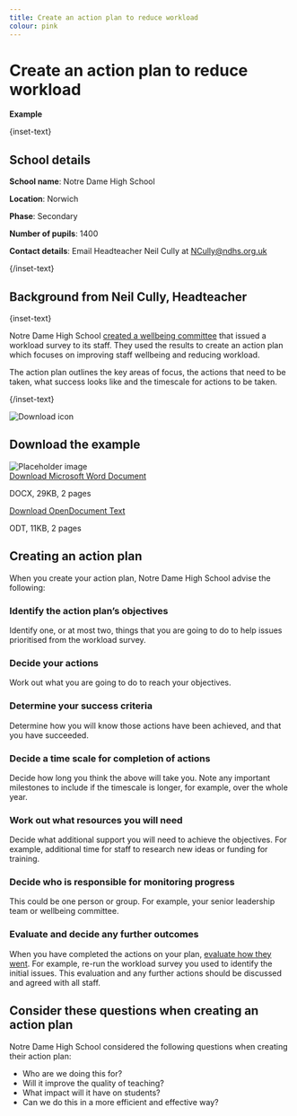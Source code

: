 ```yaml
---
title: Create an action plan to reduce workload
colour: pink
---
```


# Create an action plan to reduce workload

<strong class="govuk-tag">Example</strong>

{inset-text}

## School details

**School name**: Notre Dame High School

**Location**: Norwich

**Phase**: Secondary

**Number of pupils**: 1400

**Contact details**: Email Headteacher Neil Cully at <NCully@ndhs.org.uk>

{/inset-text}

## Background from Neil Cully, Headteacher

{inset-text}

Notre Dame High School [created a wellbeing committee](/staff-wellbeing/establish-a-wellbeing-committee)
that issued a workload survey to its staff. They used the results to create an
action plan which focuses on improving staff wellbeing and reducing workload.

The action plan outlines the key areas of focus, the actions that need to be
taken, what success looks like and the timescale for actions to be taken.

{/inset-text}

<div class="dfe-width-container govuk-grid-row">
  <div class="govuk-grid-column-full">
    <div class="info-box">
      <div class="info-box__corner">
        <img src="/assets/images/download-icon.svg" alt="Download icon">
      </div>
      <h2 class="govuk-heading-m">
        Download the example
      </h2>
      <div class="govuk-grid-row info-box__download-content">
        <div class="govuk-grid-column-one-half">
          <img src="/assets/images/preview-placeholder.jpg" alt="Placeholder image" class="dfe-file-preview-image">
        </div>
        <div class="govuk-grid-column-one-half">
          <div class="info-box__content">
             <a class="govuk-link--no-visited-state govuk-body" href="<%= @base_url %>/assets/files/Workload and wellbeing action plan.docx">
              Download Microsoft Word Document
            </a>
            <p>
              DOCX, 29KB, 2 pages
            </p>
            <a class="govuk-link--no-visited-state govuk-body" href="<%= @base_url %>/assets/files/Workload and wellbeing action plan.docx">
              Download OpenDocument Text
            </a>
            <p>
              ODT, 11KB, 2 pages
            </p>
          </div>
        </div>
      </div>
    </div>
  </div>
</div>

## Creating an action plan

When you create your action plan, Notre Dame High School advise the following:

### Identify the action plan’s objectives

Identify one, or at most two, things that you are going to do to help issues
prioritised from the workload survey.

### Decide your actions

Work out what you are going to do to reach your objectives.

### Determine your success criteria

Determine how you will know those actions have been achieved, and that you have
succeeded.

### Decide a time scale for completion of actions

Decide how long you think the above will take you. Note any important milestones
to include if the timescale is longer, for example, over the whole year.

### Work out what resources you will need

Decide what additional support you will need to achieve the objectives. For
example, additional time for staff to research new ideas or funding for
training.

### Decide who is responsible for monitoring progress

This could be one person or group. For example, your senior leadership team or
wellbeing committee.

### Evaluate and decide any further outcomes

When you have completed the actions on your plan, [evaluate how they went](/workload-reduction-toolkit/evaluate-workload-measures/).
For example, re-run the workload survey you used to identify the initial issues.
This evaluation and any further actions should be discussed and agreed with all
staff.

## Consider these questions when creating an action plan

Notre Dame High School considered the following questions when creating their
action plan:

- Who are we doing this for?
- Will it improve the quality of teaching?
- What impact will it have on students?
- Can we do this in a more efficient and effective way?
